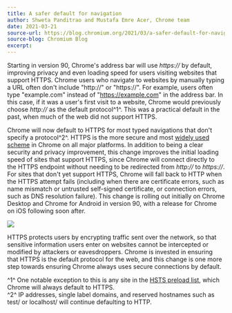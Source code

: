 ```yaml
---
title: A safer default for navigation
author: Shweta Panditrao and Mustafa Emre Acer, Chrome team
date: 2021-03-21
source-url: https://blog.chromium.org/2021/03/a-safer-default-for-navigation-https.html
source-blog: Chromium Blog
excerpt: 
---
```


Starting in version 90, Chrome's address bar will use *https://* by default, improving privacy and even loading speed for users visiting websites that support HTTPS. Chrome users who navigate to websites by manually typing a URL often don't include "http://" or "https://". For example, users often type "example.com" instead of "https://example.com" in the address bar. In this case, if it was a user's first visit to a website, Chrome would previously choose *http://* as the default protocol^1^. This was a practical default in the past, when much of the web did not support HTTPS.

Chrome will now default to HTTPS for most typed navigations that don't specify a protocol^2^. HTTPS is the more secure and most [widely used scheme](https://transparencyreport.google.com/https/overview?hl=en) in Chrome on all major platforms. In addition to being a clear security and privacy improvement, this change improves the initial loading speed of sites that support HTTPS, since Chrome will connect directly to the HTTPS endpoint without needing to be redirected from *http://* to *https://*. For sites that don't yet support HTTPS, Chrome will fall back to HTTP when the HTTPS attempt fails (including when there are certificate errors, such as name mismatch or untrusted self-signed certificate, or connection errors, such as DNS resolution failure). This change is rolling out initially on Chrome Desktop and Chrome for Android in version 90, with a release for Chrome on iOS following soon after.

[![](https://1.bp.blogspot.com/-g-M0w0sGYf4/YFnptLlig8I/AAAAAAAABbA/x033CnffCdc-s1J9AM-jk9ydiQPj_9CxQCLcBGAsYHQ/w514-h514/Chromium_HTTPS_Blog.gif)](https://1.bp.blogspot.com/-g-M0w0sGYf4/YFnptLlig8I/AAAAAAAABbA/x033CnffCdc-s1J9AM-jk9ydiQPj_9CxQCLcBGAsYHQ/s1080/Chromium_HTTPS_Blog.gif)

HTTPS protects users by encrypting traffic sent over the network, so that sensitive information users enter on websites cannot be intercepted or modified by attackers or eavesdroppers. Chrome is invested in ensuring that HTTPS is the default protocol for the web, and this change is one more step towards ensuring Chrome always uses secure connections by default.

^1^ One notable exception to this is any site in the [HSTS preload list](https://hstspreload.org/), which Chrome will always default to HTTPS.\
^2^ IP addresses, single label domains, and reserved hostnames such as test/ or localhost/ will continue defaulting to HTTP.